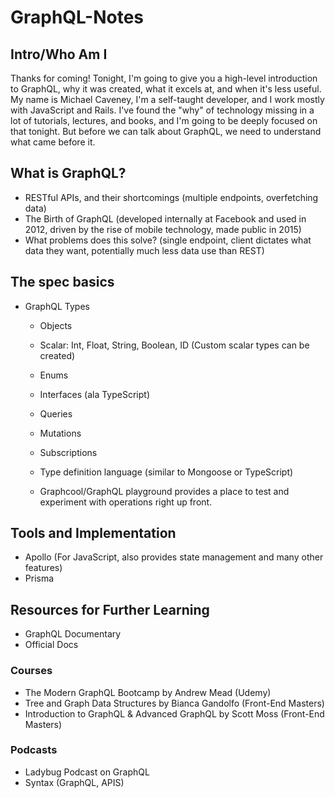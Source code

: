 # GraphQL-Notes

## Intro/Who Am I

Thanks for coming! Tonight, I'm going to give you a high-level introduction to GraphQL, why it was created, what it excels at, and when it's less useful. My name is Michael Caveney, I'm a self-taught developer, and I work mostly with JavaScript and Rails. I've found the "why" of technology missing in a lot of tutorials, lectures, and books, and I'm going to be deeply focused on that tonight. But before we can talk about GraphQL, we need to understand what came before it.

## What is GraphQL?

+ RESTful APIs, and their shortcomings (multiple endpoints, overfetching data)
+ The Birth of GraphQL (developed internally at Facebook and used in 2012, driven by the rise of mobile technology, made public in 2015)
+ What problems does this solve? (single endpoint, client dictates what data they want, potentially much less data use than REST)

## The spec basics



+ GraphQL Types
  + Objects
  + Scalar: Int, Float, String, Boolean, ID (Custom scalar types can be created)
  + Enums
  + Interfaces (ala TypeScript)
  
  + Queries
  + Mutations
  + Subscriptions
  
  + Type definition language (similar to Mongoose or TypeScript)
  
  + Graphcool/GraphQL playground provides a place to test and experiment with operations right up front.

## Tools and Implementation

+ Apollo (For JavaScript, also provides state management and many other features)
+ Prisma 

## Resources for Further Learning

+ GraphQL Documentary
+ Official Docs

### Courses

+ The Modern GraphQL Bootcamp by Andrew Mead (Udemy)
+ Tree and Graph Data Structures by Bianca Gandolfo (Front-End Masters)
+ Introduction to GraphQL & Advanced GraphQL by Scott Moss (Front-End Masters)

### Podcasts

+ Ladybug Podcast on GraphQL
+ Syntax (GraphQL, APIS)





